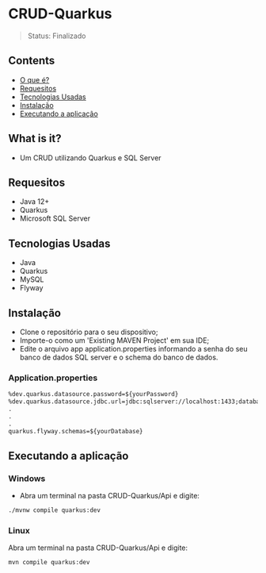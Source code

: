<h1>CRUD-Quarkus</h1>

> Status: Finalizado

## Contents
  
* [O que é?](#what-is-it)
* [Requesitos](#requirements)
* [Tecnologias Usadas](#technologies)
* [Instalação](#installation)
* [Executando a aplicação](#run-application)

## <a name="what-is-it"></a>What is it?

- Um CRUD utilizando Quarkus e SQL Server

## <a name="requirements"></a>Requesitos

- Java 12+
- Quarkus
- Microsoft SQL Server

## <a name="technologies"></a>Tecnologias Usadas

- Java
- Quarkus
- MySQL
- Flyway

## <a name="installation"></a>Instalação

- Clone o repositório para o seu dispositivo;
- Importe-o como um 'Existing MAVEN Project' em sua IDE;
- Edite o arquivo app application.properties informando a senha do seu banco de dados SQL server e o schema do banco de dados.

### Application.properties
```xml
%dev.quarkus.datasource.password=${yourPassword}
%dev.quarkus.datasource.jdbc.url=jdbc:sqlserver://localhost:1433;database=${yourDatabase}
.
.
.
quarkus.flyway.schemas=${yourDatabase}
```

## <a name="run-application"></a>Executando a aplicação


<h3>Windows</h3>

- Abra um terminal na pasta CRUD-Quarkus/Api e digite: 

```xml
./mvnw compile quarkus:dev
```

<h3>Linux</h3>

Abra um terminal na pasta CRUD-Quarkus/Api e digite: 

```xml
mvn compile quarkus:dev
```
